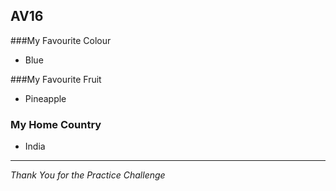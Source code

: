 ## AV16 ##

###My Favourite Colour
* Blue

###My Favourite Fruit
* Pineapple

### My Home Country ###
 * India

----------


*Thank You for the Practice Challenge*


